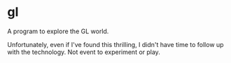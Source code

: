 gl
==

A program to explore the GL world.

Unfortunately, even if I've found this thrilling, I didn't have time
to follow up with the technology. Not event to experiment or play.
